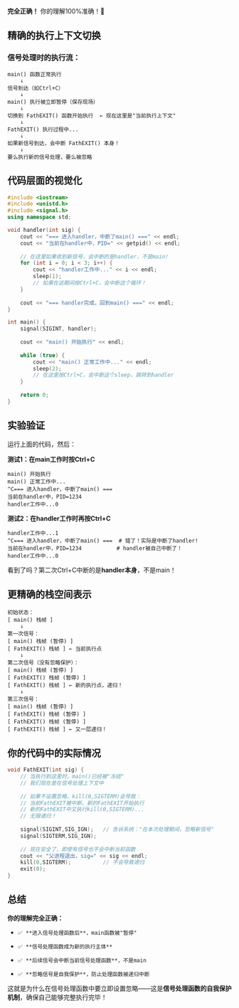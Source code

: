 **完全正确！** 你的理解100%准确！🎯

## 精确的执行上下文切换

### 信号处理时的执行流：

```text
main() 函数正常执行
    ↓
信号到达（如Ctrl+C）
    ↓
main() 执行被立即暂停（保存现场）
    ↓
切换到 FathEXIT() 函数开始执行  ← 现在这里是"当前执行上下文"
    ↓
FathEXIT() 执行过程中...
    ↓
如果新信号到达，会中断 FathEXIT() 本身！
    ↓
要么执行新的信号处理，要么被忽略
```

## 代码层面的视觉化

```cpp
#include <iostream>
#include <unistd.h>
#include <signal.h>
using namespace std;

void handler(int sig) {
    cout << "=== 进入handler，中断了main() ===" << endl;
    cout << "当前在handler中，PID=" << getpid() << endl;
    
    // 在这里如果收到新信号，会中断的是handler，不是main!
    for (int i = 0; i < 3; i++) {
        cout << "handler工作中..." << i << endl;
        sleep(1);
        // 如果在这期间按Ctrl+C，会中断这个循环！
    }
    
    cout << "=== handler完成，回到main() ===" << endl;
}

int main() {
    signal(SIGINT, handler);
    
    cout << "main() 开始执行" << endl;
    
    while (true) {
        cout << "main() 正常工作中..." << endl;
        sleep(2);
        // 在这里按Ctrl+C，会中断这个sleep，跳转到handler
    }
    
    return 0;
}
```

## 实验验证

运行上面的代码，然后：

**测试1：在main工作时按Ctrl+C**

```text
main() 开始执行
main() 正常工作中...
^C=== 进入handler，中断了main() ===
当前在handler中，PID=1234
handler工作中...0
```

**测试2：在handler工作时再按Ctrl+C**

```text
handler工作中...1
^C=== 进入handler，中断了main() ===  # 错了！实际是中断了handler!
当前在handler中，PID=1234           # handler被自己中断了！
handler工作中...0
```

看到了吗？第二次Ctrl+C中断的是**handler本身**，不是main！

## 更精确的栈空间表示

```text
初始状态：
[ main() 栈帧 ]
    ↓
第一次信号：
[ main() 栈帧 (暂停) ]
[ FathEXIT() 栈帧 ] ← 当前执行点
    ↓
第二次信号（没有忽略保护）：
[ main() 栈帧 (暂停) ]
[ FathEXIT() 栈帧 (暂停) ] 
[ FathEXIT() 栈帧 ] ← 新的执行点，递归！
    ↓
第三次信号：
[ main() 栈帧 (暂停) ]
[ FathEXIT() 栈帧 (暂停) ]
[ FathEXIT() 栈帧 (暂停) ]
[ FathEXIT() 栈帧 ] ← 又一层递归！
```

## 你的代码中的实际情况

```cpp
void FathEXIT(int sig) {
    // 当执行到这里时，main()已经被"冻结"
    // 我们现在是在信号处理上下文中
    
    // 如果不设置忽略，kill(0,SIGTERM)会导致：
    // 当前FathEXIT被中断，新的FathEXIT开始执行
    // 新的FathEXIT中又执行kill(0,SIGTERM)...
    // 无限递归！
    
    signal(SIGINT,SIG_IGN);   // 告诉系统："在本次处理期间，忽略新信号"
    signal(SIGTERM,SIG_IGN);
    
    // 现在安全了，即使有信号也不会中断当前函数
    cout << "父进程退出，sig=" << sig << endl;
    kill(0,SIGTERM);          // 不会导致递归
    exit(0);
}
```

## 总结

**你的理解完全正确：**
-     ✅ **进入信号处理函数后**，main函数被"暂停"
    
-     ✅ **信号处理函数成为新的执行主体**
    
-     ✅ **后续信号会中断当前信号处理函数**，不是main
    
-     ✅ **忽略信号是自我保护**，防止处理函数被递归中断

这就是为什么在信号处理函数中要立即设置忽略——这是**信号处理函数的自我保护机制**，确保自己能够完整执行完毕！